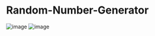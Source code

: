 # Random-Number-Generator
![image](https://user-images.githubusercontent.com/43974544/172494101-92571ee0-ef6d-41d9-80e7-749bf6e61870.png)
![image](https://user-images.githubusercontent.com/43974544/172494129-2db27b39-34bc-4d89-a9ad-77656b7a994a.png)
